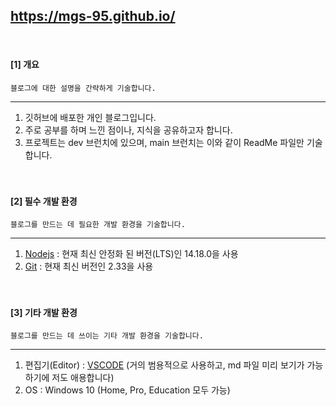 ## https://mgs-95.github.io/

<br>

#### [1] 개요
```블로그에 대한 설명을 간략하게 기술합니다.```

<hr>

1. 깃허브에 배포한 개인 블로그입니다.
2. 주로 공부를 하며 느낀 점이나, 지식을 공유하고자 합니다.
3. 프로젝트는 dev 브런치에 있으며, main 브런치는 이와 같이 ReadMe 파일만 기술합니다.
<br><br><br>

#### [2] 필수 개발 환경
```블로그를 만드는 데 필요한 개발 환경을 기술합니다.```

<hr>

1. [Nodejs](https://nodejs.org/ko/) : 현재 최신 안정화 된 버전(LTS)인 14.18.0을 사용
2. [Git](https://git-scm.com/) : 현재 최신 버전인 2.33을 사용
<br><br><br>

#### [3] 기타 개발 환경
```블로그를 만드는 데 쓰이는 기타 개발 환경을 기술합니다.```

<hr>

1. 편집기(Editor) : [VSCODE](https://code.visualstudio.com/) (거의 범용적으로 사용하고, md 파일 미리 보기가 가능하기에 저도 애용합니다)
2. OS : Windows 10 (Home, Pro, Education 모두 가능)




